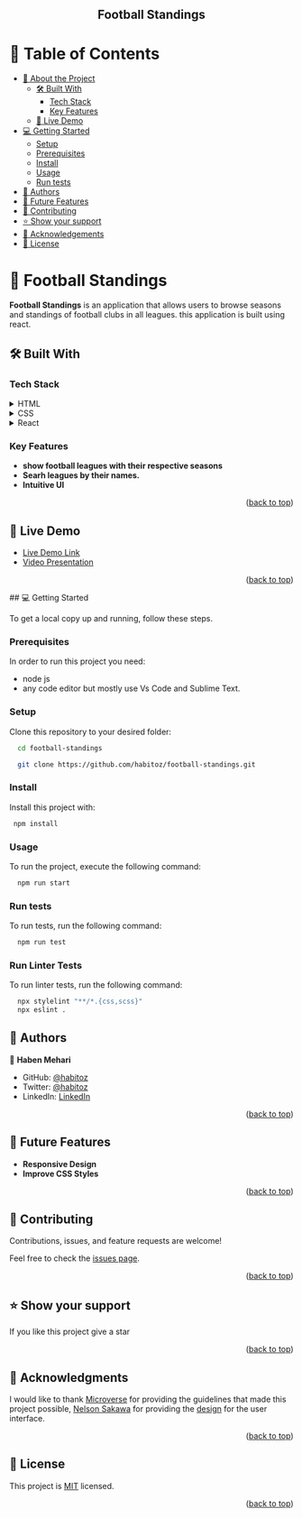 
<div align="center">

  <h2><b>Football Standings</b></h2>

</div>

# 📗 Table of Contents

- [📖 About the Project](#about-project)
  - [🛠️ Built With](#built-with)
    - [Tech Stack](#tech-stack)
    - [Key Features](#key-features)
  - [🚀 Live Demo](#live-demo)
- [💻 Getting Started](#getting-started)
  - [Setup](#setup)
  - [Prerequisites](#prerequisites)
  - [Install](#install)
  - [Usage](#usage)
  - [Run tests](#run-tests)
- [👥 Authors](#authors)
- [🔭 Future Features](#future-features)
- [🤝 Contributing](#contributing)
- [⭐ Show your support](#support)
- [🙏 Acknowledgements](#acknowledgements)
- [📝 License](#license)


# 📖 Football Standings <a name="about-project"></a>

**Football Standings** is an application that allows users to browse seasons and standings of football clubs in all leagues. this application is built using react. 


## 🛠️ Built With <a name="built-with"></a>

### Tech Stack <a name="tech-stack"></a>


<details>
  <summary>HTML</summary>
  <ul>
    <li><a href="https://lenguajehtml.com/html/">HTML</a></li>
  </ul>
</details>

<details>
  <summary>CSS</summary>
  <ul>
    <li><a href="https://lenguajecss.com/css/">CSS</a></li>
  </ul>
</details>

<details>
  <summary>React</summary>
  <ul>
    <li><a href="https://react.dev/">React</a></li>
  </ul>
</details>


### Key Features 

- **show football leagues with their respective seasons**
- **Searh leagues by their names.**
- **Intuitive UI**

<p align="right">(<a href="#readme-top">back to top</a>)</p>

## 🚀 Live Demo <a name="live-demo"></a>

- [Live Demo Link](https://football-standing.onrender.com)
- [Video Presentation](https://www.loom.com/share/92d8caf5abaf487faa02f95208944322)

<p align="right">(<a href="#readme-top">back to top</a>)</p>
## 💻 Getting Started 

To get a local copy up and running, follow these steps.

### Prerequisites

In order to run this project you need:

* node js
* any code editor but mostly use Vs Code and Sublime Text.
### Setup

Clone this repository to your desired folder:

```sh
  cd football-standings

  git clone https://github.com/habitoz/football-standings.git

```

### Install

Install this project with:

```sh
 npm install
```

### Usage

To run the project, execute the following command:

```sh
  npm run start
```

### Run tests

To run tests, run the following command:

```sh
  npm run test
```

### Run Linter Tests

To run linter tests, run the following command:

```sh
  npx stylelint "**/*.{css,scss}"
  npx eslint .
```

## 👥 Authors <a name="authors"></a>


👤 **Haben Mehari**

- GitHub: [@habitoz](https://github.com/habitoz)
- Twitter: [@habitoz](https://twitter.com/habitoz)
- LinkedIn: [LinkedIn](https://www.linkedin.com/in/haben-mehari-593531140/)


<p align="right">(<a href="#readme-top">back to top</a>)</p>



## 🔭 Future Features <a name="future-features"></a>

- **Responsive Design**
- **Improve CSS Styles**

<p align="right">(<a href="#readme-top">back to top</a>)</p>



## 🤝 Contributing <a name="contributing"></a>

Contributions, issues, and feature requests are welcome!

Feel free to check the [issues page](../../issues/).

<p align="right">(<a href="#readme-top">back to top</a>)</p>



## ⭐️ Show your support <a name="support"></a>


If you like this project give a star

<p align="right">(<a href="#readme-top">back to top</a>)</p>



## 🙏 Acknowledgments <a name="acknowledgements"></a>


I would like to thank <a href="https://www.microverse.org/">Microverse</a> for providing the guidelines that made this project possible, <a href="https://www.behance.net/sakwadesignstudio">Nelson Sakawa</a> for providing the <a href="https://www.behance.net/gallery/31579789/Ballhead-App-(Free-PSDs)">design</a> for the user interface.

<p align="right">(<a href="#readme-top">back to top</a>)</p>

## 📝 License
This project is [MIT](./MIT.md) licensed.

<p align="right">(<a href="#readme-top">back to top</a>)</p>
